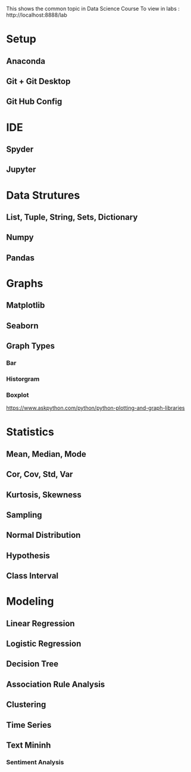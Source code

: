 This shows the common topic in Data Science Course
To view in labs  : http://localhost:8888/lab

# Setup
## Anaconda
## Git + Git Desktop
## Git Hub Config

# IDE
## Spyder
## Jupyter


# Data Strutures
## List, Tuple, String, Sets, Dictionary
## Numpy
## Pandas


# Graphs
## Matplotlib
## Seaborn
## Graph Types
### Bar
### Historgram
### Boxplot
https://www.askpython.com/python/python-plotting-and-graph-libraries


# Statistics
## Mean, Median, Mode
## Cor, Cov, Std, Var
## Kurtosis, Skewness
## Sampling
## Normal Distribution
## Hypothesis
## Class Interval

# Modeling
## Linear Regression

## Logistic Regression

## Decision Tree

## Association Rule Analysis

## Clustering

## Time Series

## Text Mininh
### Sentiment Analysis



